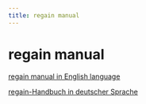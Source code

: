 ```yaml
---
title: regain manual
---
```


regain manual
=============

[regain manual in English language](/en/)

[regain-Handbuch in deutscher Sprache](/de/)

